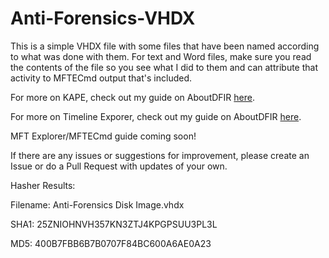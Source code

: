 # Anti-Forensics-VHDX

This is a simple VHDX file with some files that have been named according to what was done with them. For text and Word files, make sure you read the contents of the file so you see what I did to them and can attribute that activity to MFTECmd output that's included. 

For more on KAPE, check out my guide on AboutDFIR [here](https://aboutdfir.com/toolsandartifacts/windows/kape/).

For more on Timeline Exporer, check out my guide on AboutDFIR [here](https://aboutdfir.com/toolsandartifacts/windows/timeline-explorer/).

MFT Explorer/MFTECmd guide coming soon!

If there are any issues or suggestions for improvement, please create an Issue or do a Pull Request with updates of your own. 

Hasher Results:

Filename: Anti-Forensics Disk Image.vhdx

SHA1: 25ZNIOHNVH357KN3ZTJ4KPGPSUU3PL3L

MD5: 400B7FBB6B7B0707F84BC600A6AE0A23
